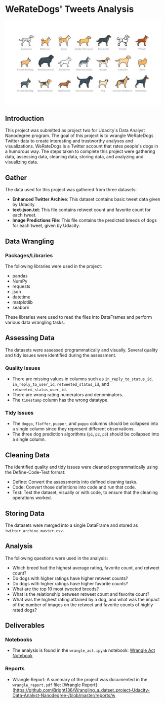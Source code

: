 # WeRateDogs' Tweets Analysis

<div align='center'> 
    <img src="https://github.com/Bright136/Wrangling_a_datset_project-Udacity-Data-Analyst-Nanodegree-/blob/master/images/dogs%20(1).jpg"/>
</div>

## Introduction
This project was submitted as project two for Udacity's Data Analyst Nanodegree program. The goal of this project is to wrangle WeRateDogs Twitter data to create interesting and trustworthy analyses and visualizations. WeRateDogs is a Twitter account that rates people's dogs in a humorous way. The steps taken to complete this project were gathering data, assessing data, cleaning data, storing data, and analyzing and visualizing data.

## Gather
The data used for this project was gathered from three datasets:

- **Enhanced Twitter Archive**: This dataset contains basic tweet data given by Udacity.
- **text-json.txt**: This file contains retweet count and favorite count for each tweet.
- **Image Predictions File**: This file contains the predicted breeds of dogs for each tweet, given by Udacity.

## Data Wrangling

### Packages/Libraries
The following libraries were used in the project:

- pandas
- NumPy
- requests
- json
- datetime
- matplotlib
- seaborn

These libraries were used to read the files into DataFrames and perform various data wrangling tasks.

## Assessing Data
The datasets were assessed programmatically and visually. Several quality and tidy issues were identified during the assessment.

### Quality Issues
- There are missing values in columns such as `in_reply_to_status_id`, `in_reply_to_user_id`, `retweeted_status_id`, and `retweeted_status_user_id`.
- There are wrong rating numerators and denominators.
- The `timestamp` column has the wrong datatype.

### Tidy Issues
- The `doggo`, `floffer`, `pupper`, and `puppo` columns should be collapsed into a single column since they represent different observations.
- The three dog prediction algorithms (`p1`, `p2`, `p3`) should be collapsed into a single column.

## Cleaning Data
The identified quality and tidy issues were cleaned programmatically using the Define-Code-Test format:
- Define: Convert the assessments into defined cleaning tasks.
- Code: Convert those definitions into code and run that code.
- Test: Test the dataset, visually or with code, to ensure that the cleaning operations worked.

## Storing Data
The datasets were merged into a single DataFrame and stored as `twitter_archive_master.csv`.

## Analysis
The following questions were used in the analysis:
- Which breed had the highest average rating, favorite count, and retweet count?
- Do dogs with higher ratings have higher retweet counts?
- Do dogs with higher ratings have higher favorite counts?
- What are the top 10 most tweeted breeds?
- What is the relationship between retweet count and favorite count?
- What was the highest rating attained by a dog, and what was the impact of the number of images on the retweet and favorite counts of highly rated dogs?

## Deliverables
### Notebooks
- The analysis is found in the `wrangle_act.ipynb` notebook: [Wrangle Act Notebook](https://github.com/Bright136/Wrangling_a_datset_project-Udacity-Data-Analyst-Nanodegree-/blob/master/wrangle_act.ipynb)

### Reports
- Wrangle Report: A summary of the project was documented in the `wrangle_report.pdf` file: [Wrangle Report](https://github.com/Bright136/Wrangling_a_datset_project-Udacity-Data-Analyst-Nanodegree-/blob/master/reports/w